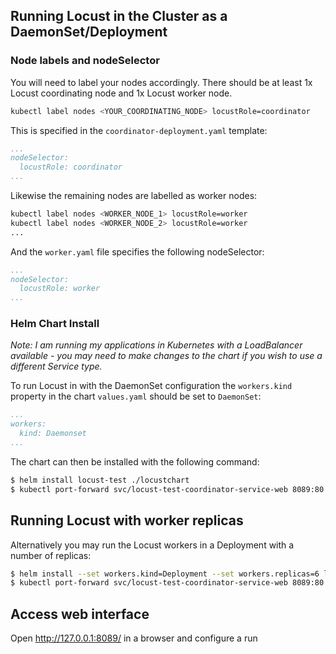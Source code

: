 ## Running Locust in the Cluster as a DaemonSet/Deployment

### Node labels and nodeSelector

You will need to label your nodes accordingly. There should be at least 1x Locust coordinating node and 1x Locust worker node.

```bash
kubectl label nodes <YOUR_COORDINATING_NODE> locustRole=coordinator
```

This is specified in the `coordinator-deployment.yaml` template:

```yaml
...
nodeSelector:
  locustRole: coordinator
...
```

Likewise the remaining nodes are labelled as worker nodes:

```bash
kubectl label nodes <WORKER_NODE_1> locustRole=worker
kubectl label nodes <WORKER_NODE_2> locustRole=worker
...
```

And the `worker.yaml` file specifies the following nodeSelector:

```yaml
...
nodeSelector:
  locustRole: worker
...
```

### Helm Chart Install

*Note: I am running my applications in Kubernetes with a LoadBalancer available - you may need to make changes to the chart if you wish to use a different Service type.*

To run Locust in with the DaemonSet configuration the `workers.kind` property in the chart `values.yaml` should be set to `DaemonSet`:

```yaml
...
workers:
  kind: Daemonset
...
```

The chart can then be installed with the following command:

```bash
$ helm install locust-test ./locustchart
$ kubectl port-forward svc/locust-test-coordinator-service-web 8089:80
```

## Running Locust with worker replicas

Alternatively you may run the Locust workers in a Deployment with a number of replicas:

```bash
$ helm install --set workers.kind=Deployment --set workers.replicas=6 locust-test ./locustchart
$ kubectl port-forward svc/locust-test-coordinator-service-web 8089:80
```

## Access web interface

Open http://127.0.0.1:8089/ in a browser and configure a run
